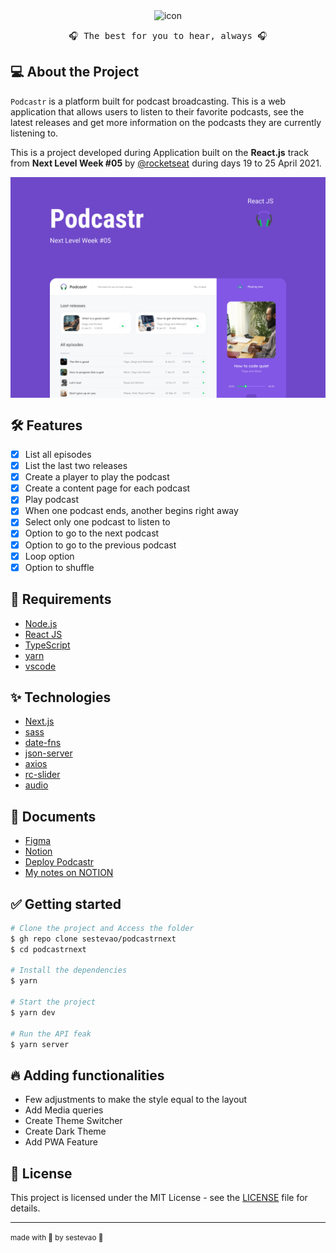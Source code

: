 <div align="center">
  <img src="https://raw.githubusercontent.com/sestevao/podcastrnext/1dc05eea27f0c179075a87e3b1ea4234a12cf2c5/.github/favicon.svg" alt="icon" width="150" />
  <pre>🎧 The best for you to hear, always 🎧</pre>
</div>

## 💻 About the Project

`Podcastr` is a platform built for podcast broadcasting. This is a web application that allows users to listen to their favorite podcasts, see the latest releases and get more information on the podcasts they are currently listening to.

This is a project developed during Application built on the **React.js** track from **Next Level Week #05** by [@rocketseat](https://rocketseat.com.br/) during days 19 to 25 April 2021.

<div style="display:flex; justify-content:center;">
  <img src="https://github.com/sestevao/podcastrnext/blob/main/.github/Podcastr.png"/>
</div>

## 🛠️ Features

- [x] List all episodes
- [x] List the last two releases
- [x] Create a player to play the podcast
- [x] Create a content page for each podcast
- [x] Play podcast
- [x] When one podcast ends, another begins right away
- [x] Select only one podcast to listen to
- [x] Option to go to the next podcast
- [x] Option to go to the previous podcast
- [x] Loop option
- [x] Option to shuffle

## 🚀 Requirements

- [Node.js](https://nodejs.org/en/)
- [React JS](https://reactjs.org/)
- [TypeScript](https://www.typescriptlang.org/)
- [yarn](https://yarnpkg.com/)
- [vscode](https://code.visualstudio.com/)

## ✨ Technologies

- [Next.js](https://nextjs.org/)
- [sass](https://sass-lang.com/)
- [date-fns](https://date-fns.org/)
- [json-server](https://github.com/typicode/json-server)
- [axios](https://github.com/axios/axios)
- [rc-slider](https://github.com/schrodinger/rc-slider)
- [audio](https://reactjsexample.com/a-simple-react-wrapper-on-the-html5-audio-tag/)

## 🎨 Documents

- [Figma](https://www.figma.com/file/UwFEntsHpHYJlHNQAQr4gA/Podcastr/duplicate?node-id=160%3A2761)
- [Notion](https://www.notion.so/Trilha-ReactJS-9e6bfe82f2d047fa805935a3242e7952)
- [Deploy Podcastr](https://www.notion.so/Deploy-Podcastr-2142f78ad75c4b32b2e4dc9e22c46189)
- [My notes on NOTION](https://www.notion.so/Trilha-ReactJS-com-NextJS-fac35cbd50f04d47a2908699ba0dd91c)

## ✅ Getting started

```bash
# Clone the project and Access the folder
$ gh repo clone sestevao/podcastrnext
$ cd podcastrnext

# Install the dependencies
$ yarn

# Start the project
$ yarn dev

# Run the API feak
$ yarn server
```

## 🔥 Adding functionalities

- Few adjustments to make the style equal to the layout
- Add Media queries
- Create Theme Switcher
- Create Dark Theme
- Add PWA Feature

## 📝 License

This project is licensed under the MIT License - see the [LICENSE](LICENSE) file for details.

<hr />

<small>made with 💜 by sestevao 👋</small>
